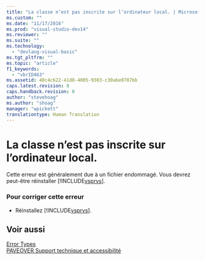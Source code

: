 ```yaml
---
title: "La classe n’est pas inscrite sur l’ordinateur local. | Microsoft Docs"
ms.custom: ""
ms.date: "11/17/2016"
ms.prod: "visual-studio-dev14"
ms.reviewer: ""
ms.suite: ""
ms.technology: 
  - "devlang-visual-basic"
ms.tgt_pltfrm: ""
ms.topic: "article"
f1_keywords: 
  - "vbrID463"
ms.assetid: 40c4c622-41d8-4005-9303-c30abe0707bb
caps.latest.revision: 8
caps.handback.revision: 8
author: "stevehoag"
ms.author: "shoag"
manager: "wpickett"
translationtype: Human Translation
---
```

# La classe n’est pas inscrite sur l’ordinateur local.
Cette erreur est généralement due à un fichier endommagé. Vous devrez peut\-être réinstaller [!INCLUDE[vsprvs](../../csharp/includes/vsprvs_md.md)].  
  
### Pour corriger cette erreur  
  
-   Réinstallez [!INCLUDE[vsprvs](../../csharp/includes/vsprvs_md.md)].  
  
## Voir aussi  
 [Error Types](../../visual-basic/programming-guide/language-features/error-types.md)   
 [PAVEOVER Support technique et accessibilité](http://msdn.microsoft.com/fr-fr/14e1d293-7b6d-40a6-bf3e-a92f8ee6c88c)